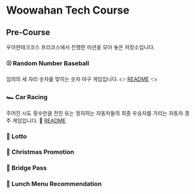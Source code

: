 # Woowahan Tech Course

## Pre-Course

우아한테크코스 프리코스에서 진행한 미션을 모아 놓은 저장소입니다.

### ⚾️ Random Number Baseball

임의의 세 자리 숫자를 맞히는 숫자 야구 게임입니다. 👉 [README](https://github.com/somebodylovesusall/Wooteco-Precourse/tree/main/Baseball/docs) 👈

### 🏎️ Car Racing
주어진 시도 횟수만큼 전진 또는 정지하는 자동차들의 최종 우승자를 가리는 자동차 경주 게임입니다. 📝 [README](https://github.com/somebodylovesusall/Wooteco-Precourse/tree/main/CarRacing/docs)

### 🎱 Lotto

### 🎄 Christmas Promotion

### 🌉 Bridge Pass

### 🍱 Lunch Menu Recommendation
